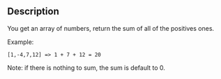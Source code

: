 ## Description

You get an array of numbers, return the sum of all of the positives ones.

Example:

```
[1,-4,7,12] => 1 + 7 + 12 = 20
```

Note: if there is nothing to sum, the sum is default to 0.
